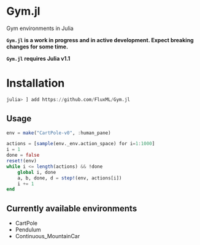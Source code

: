 # Gym.jl
Gym environments in Julia

**`Gym.jl` is a work in progress and in active development. Expect breaking changes for some time.**

**`Gym.jl` requires Julia v1.1**

# Installation
```julia
julia> ] add https://github.com/FluxML/Gym.jl
```

## Usage

```julia
env = make("CartPole-v0", :human_pane)

actions = [sample(env._env.action_space) for i=1:1000]
i = 1
done = false
reset!(env)
while i <= length(actions) && !done
    global i, done
    a, b, done, d = step!(env, actions[i])
    i += 1
end
```
## Currently available environments
* CartPole
* Pendulum
* Continuous_MountainCar
